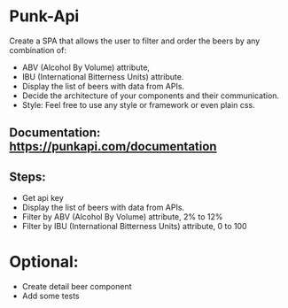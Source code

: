 # Punk-Api
Create a SPA  that allows the user to filter and order the beers by any combination of:
- ABV (Alcohol By Volume) attribute,
- IBU (International Bitterness Units) attribute.
- Display the list of beers with data from APIs.
- Decide the architecture of your components and their communication.
- Style: Feel free to use any style or framework or even plain css.

## Documentation: https://punkapi.com/documentation

## Steps:
- Get api key
- Display the list of beers with data from APIs.
- Filter by ABV (Alcohol By Volume) attribute, 2% to 12%
- Filter by IBU (International Bitterness Units) attribute, 0 to 100
# Optional:
- Create detail beer component
- Add some tests
